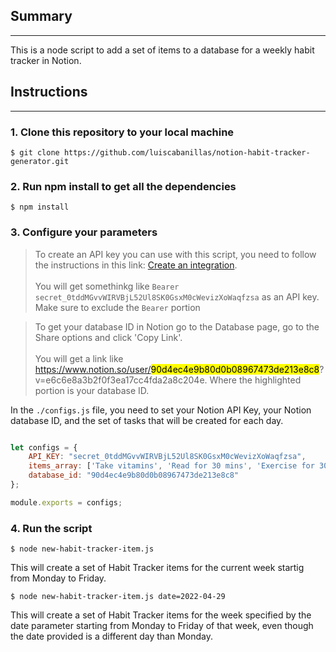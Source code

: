 ## Summary
---
This is a node script to add a set of items to a database for a weekly habit tracker in Notion.

## Instructions
---

### 1. Clone this repository to your local machine
``` shell
$ git clone https://github.com/luiscabanillas/notion-habit-tracker-generator.git
```

### 2. Run npm install to get all the dependencies
```shell
$ npm install
```

### 3. Configure your parameters
> To create an API key you can use with this script, you need to follow the instructions in this link:
[Create an integration](https://developers.notion.com/docs/getting-started#step-1-create-an-integration). 
<br/><br/>
You will get somethinkg like `Bearer secret_0tddMGvvWIRVBjL52Ul8SK0GsxM0cWevizXoWaqfzsa` as an API key. Make sure to exclude the `Bearer` portion

>To get your database ID in Notion go to the Database page, go to the Share options and click 'Copy Link'. 
<br/><br/>
You will get a link like https://www.notion.so/user/<mark>90d4ec4e9b80d0b08967473de213e8c8</mark>?v=e6c6e8a3b2f0f3ea17cc4fda2a8c204e. Where the highlighted portion is your database ID.

In the `./configs.js` file, you need to set your Notion API Key, your Notion database ID, and the set of tasks that will be created for each day.

``` js

let configs = {
    API_KEY: "secret_0tddMGvvWIRVBjL52Ul8SK0GsxM0cWevizXoWaqfzsa",
    items_array: ['Take vitamins', 'Read for 30 mins', 'Exercise for 30 mins'],
    database_id: "90d4ec4e9b80d0b08967473de213e8c8"
};

module.exports = configs;
```

### 4. Run the script

``` shell
$ node new-habit-tracker-item.js
```

This will create a set of Habit Tracker items for the current week startig from Monday to Friday.

``` shell
$ node new-habit-tracker-item.js date=2022-04-29
```

This will create a set of Habit Tracker items for the week specified by the date parameter starting from Monday to Friday of that week, even though the date provided is a different day than Monday.